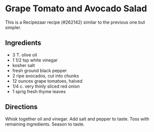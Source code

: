 # Grape Tomato and Avocado Salad

This is a Recipezaar recipe (#262142) similar to the previous one but simpler.

## Ingredients

* 3 T. olive oil
* 1 1/2 tsp white vinegar
* kosher salt
* fresh ground black pepper
* 2 ripe avocados, cut into chunks
* 12 ounces grape tomatoes, halved
* 1/4 c. very thinly sliced red onion
* 1 sprig fresh thyme leaves

## Directions

Whisk together oil and vinegar. Add salt and pepper to taste.  Toss with remaining ingredients.  Season to taste.






